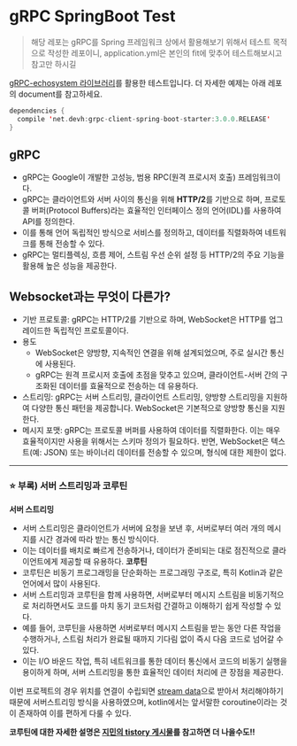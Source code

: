 # gRPC SpringBoot Test
> 해당 레포는 gRPC를 Spring 프레임워크 상에서 활용해보기 위해서 테스트 목적으로 작성한 레포이니,
>  application.yml은 본인의 fit에 맞추어 테스트해보시고 참고만 하시길

[gRPC-echosystem 라이브러리](https://github.com/grpc-ecosystem/grpc-spring)를 활용한 테스트입니다.
더 자세한 예제는 아래 레포의 document를 참고하세요.

```kotlin
dependencies {
  compile 'net.devh:grpc-client-spring-boot-starter:3.0.0.RELEASE'
}
```

## gRPC
- gRPC는 Google이 개발한 고성능, 범용 RPC(원격 프로시저 호출) 프레임워크이다.
- gRPC는 클라이언트와 서버 사이의 통신을 위해 **HTTP/2**를 기반으로 하며, 프로토콜 버퍼(Protocol Buffers)라는 효율적인 인터페이스 정의 언어(IDL)를 사용하여 API를 정의한다.
- 이를 통해 언어 독립적인 방식으로 서비스를 정의하고, 데이터를 직렬화하여 네트워크를 통해 전송할 수 있다.
- gRPC는 멀티플렉싱, 흐름 제어, 스트림 우선 순위 설정 등 HTTP/2의 주요 기능을 활용해 높은 성능을 제공한다.

## Websocket과는 무엇이 다른가?
- 기반 프로토콜: gRPC는 HTTP/2를 기반으로 하며, WebSocket은 HTTP를 업그레이드한 독립적인 프로토콜이다.
- 용도
  - WebSocket은 양방향, 지속적인 연결을 위해 설계되었으며, 주로 실시간 통신에 사용된다.
  - gRPC는 원격 프로시저 호출에 초점을 맞추고 있으며, 클라이언트-서버 간의 구조화된 데이터를 효율적으로 전송하는 데 유용하다.
- 스트리밍: gRPC는 서버 스트리밍, 클라이언트 스트리밍, 양방향 스트리밍을 지원하여 다양한 통신 패턴을 제공합니다. WebSocket은 기본적으로 양방향 통신을 지원한다.
- 메시지 포맷: gRPC는 프로토콜 버퍼를 사용하여 데이터를 직렬화한다. 이는 매우 효율적이지만 사용을 위해서는 스키마 정의가 필요하다. 반면, WebSocket은 텍스트(예: JSON) 또는 바이너리 데이터를 전송할 수 있으며, 형식에 대한 제한이 없다.

***

### ⭐️ 부록) 서버 스트리밍과 코루틴
**서버 스트리밍**
- 서버 스트리밍은 클라이언트가 서버에 요청을 보낸 후, 서버로부터 여러 개의 메시지를 시간 경과에 따라 받는 통신 방식이다.
- 이는 데이터를 배치로 빠르게 전송하거나, 데이터가 준비되는 대로 점진적으로 클라이언트에게 제공할 때 유용하다.
**코루틴**
- 코루틴은 비동기 프로그래밍을 단순화하는 프로그래밍 구조로, 특히 Kotlin과 같은 언어에서 많이 사용된다.
- 서버 스트리밍과 코루틴을 함께 사용하면, 서버로부터 메시지 스트림을 비동기적으로 처리하면서도 코드를 마치 동기 코드처럼 간결하고 이해하기 쉽게 작성할 수 있다.
- 예를 들어, 코루틴을 사용하면 서버로부터 메시지 스트림을 받는 동안 다른 작업을 수행하거나, 스트림 처리가 완료될 때까지 기다림 없이 즉시 다음 코드로 넘어갈 수 있다.
- 이는 I/O 바운드 작업, 특히 네트워크를 통한 데이터 통신에서 코드의 비동기 실행을 용이하게 하며, 서버 스트리밍을 통한 효율적인 데이터 처리에 큰 장점을 제공한다.

이번 프로젝트의 경우 위치를 연결이 수립되면 [stream data](https://stopmin.tistory.com/entry/%EC%8A%A4%ED%8A%B8%EB%A6%AC%EB%B0%8D-%EB%8D%B0%EC%9D%B4%ED%84%B0Data-Stream)으로 받아서 처리해야하기 때문에 서버스트리밍 방식을 사용하였으며, kotlin에서는 앞서말한 coroutine이라는 것이 존재하여 이를 편하게 다룰 수 있다.

**코루틴에 대한 자세한 설명은 [지민의 tistory 게시물](https://stopmin.tistory.com/)를 참고하면 더 나을수도!!**





